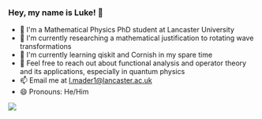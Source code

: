 ### Hey, my name is Luke! 👋

- 💼 I'm a Mathematical Physics PhD student at Lancaster University <br/>
- 🔭 I'm currently researching a mathematical justification to rotating wave transformations<br/>
- 🌱 I'm currently learning qiskit and Cornish in my spare time<br/>
- 💬 Feel free to reach out about functional analysis and operator theory and its applications, especially in quantum physics<br/>
- 📫 Email me at l.mader1@lancaster.ac.uk<br/>
- 😄 Pronouns: He/Him<br/>

<!-- GitHub stats from https://github.com/anuraghazra/github-readme-stats -->
![](https://github-readme-stats.vercel.app/api?username=lukemader&theme=radical&hide_border=false&include_all_commits=true&count_private=true)<br/>

